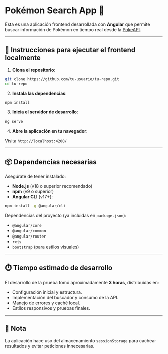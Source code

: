# Pokémon Search App 🧩

Esta es una aplicación frontend desarrollada con **Angular** que permite buscar información de Pokémon en tiempo real desde la [PokeAPI](https://pokeapi.co/).

---

## 🚀 Instrucciones para ejecutar el frontend localmente

1. **Clona el repositorio**:

```bash
git clone https://github.com/tu-usuario/tu-repo.git
cd tu-repo
```

2. **Instala las dependencias**:

```bash
npm install
```

3. **Inicia el servidor de desarrollo**:

```bash
ng serve
```

4. **Abre la aplicación en tu navegador**:

Visita `http://localhost:4200/`

---

## 📦 Dependencias necesarias

Asegúrate de tener instalado:

- **Node.js** (v18 o superior recomendado)  
- **npm** (v9 o superior)
- **Angular CLI** (v17+):

```bash
npm install -g @angular/cli
```

Dependencias del proyecto (ya incluidas en `package.json`):

- `@angular/core`
- `@angular/common`
- `@angular/router`
- `rxjs`
- `bootstrap` (para estilos visuales)

---

## ⏱️ Tiempo estimado de desarrollo

El desarrollo de la prueba tomó aproximadamente **3 horas**, distribuidas en:

- Configuración inicial y estructura.
- Implementación del buscador y consumo de la API.
- Manejo de errores y caché local.
- Estilos responsivos y pruebas finales.

---

## 🧠 Nota

La aplicación hace uso del almacenamiento `sessionStorage` para cachear resultados y evitar peticiones innecesarias.
